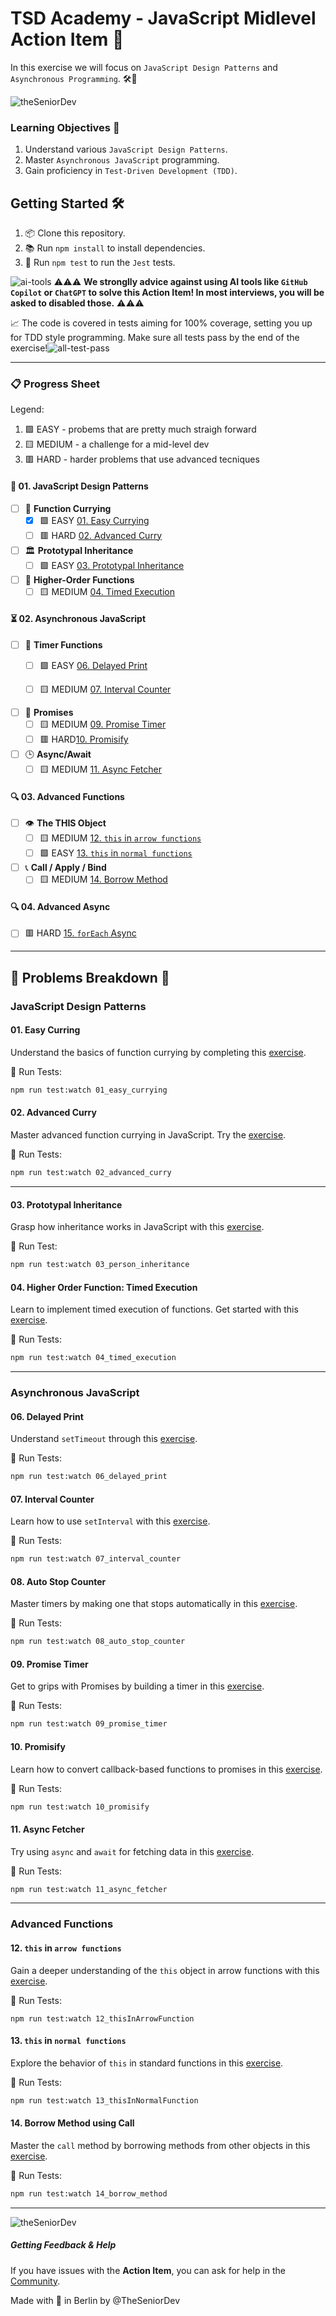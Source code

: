# TSD Academy - JavaScript Midlevel Action Item 🚀

In this exercise we will focus on `JavaScript Design Patterns` and `Asynchronous Programming`. 🛠️🧠

![theSeniorDev](/docs/tsd_academy.png)

### Learning Objectives 🎯
1. Understand various `JavaScript Design Patterns`.
2. Master `Asynchronous JavaScript` programming.
3. Gain proficiency in `Test-Driven Development (TDD)`.

## Getting Started 🛠️

1. 📦 Clone this repository.
2. 📚 Run `npm install` to install dependencies.
3. 🧪 Run `npm test` to run the `Jest` tests.


![ai-tools](docs/ai-tools.png)
⚠️⚠️⚠️ **We stronglly advice against using AI tools like `GitHub Copilot` or `ChatGPT` to solve this Action Item! In most interviews, you will be asked to disabled those.** ⚠️⚠️⚠️

📈 The code is covered in tests aiming for 100% coverage, setting you up for TDD style programming. Make sure all tests pass by the end of the exercise!![all-test-pass](docs/code_coverage_all.png)

---

### 📋 Progress Sheet 

Legend:
1. 🟩 EASY - probems that are pretty much straigh forward
2. 🟨 MEDIUM - a challenge for a mid-level dev
3. 🟥 HARD - harder problems that use advanced tecniques


#### 🌟 01. JavaScript Design Patterns

- [ ] 🍛 **Function Currying**
    - [x] 🟩 EASY [01. Easy Currying](src/01_design_patterns/01_function_currying/01_easy_currying.js)
    - [ ] 🟥 HARD  [02. Advanced Curry](src/01_design_patterns/01_function_currying/02_advanced_curry.js)

- [ ] 🏛️ **Prototypal Inheritance**
    - [ ] 🟩 EASY [03. Prototypal Inheritance](src/01_design_patterns/02_prototypal_inheritance/03_object_inheritance.js)

- [ ] 🔗 **Higher-Order Functions**
  - [ ] 🟨 MEDIUM [04. Timed Execution](src/01_design_patterns/03_higher_order_functions/04_timed_execution.js)

#### ⏳ 02. Asynchronous JavaScript

- [ ] 🔄 **Timer Functions**
  - [ ] 🟩 EASY [06. Delayed Print](src/02_async_javascript/02_timer_functions/06_delayed_print.js)
  - [ ] 🟨 MEDIUM [07. Interval Counter](src/02_async_javascript/02_timer_functions/07_interval_counter.js)
  

- [ ] 🔄 **Promises**
  - [ ] 🟨 MEDIUM [09. Promise Timer](src/02_async_javascript/03_promises/09_promise_timer.js)
  - [ ] 🟥 HARD[10. Promisify](src/02_async_javascript/03_promises/10_promisify.js)

- [ ] 🕒 **Async/Await**
  - [ ] 🟨 MEDIUM [11. Async Fetcher](src/02_async_javascript/04_async_await/11_async_fetcher.js)

#### 🔍 03. Advanced Functions

- [ ] 👁️ **The THIS Object**
  - [ ] 🟨 MEDIUM [12. `this` in `arrow functions`](src/03_advanced_functions/01_the_this_object/12_thisInArrowFunction.js)
  - [ ] 🟩 EASY [13. `this` in `normal functions`](src/03_advanced_functions/01_the_this_object/13_thisInNormalFunction.js)

- [ ] 📞 **Call / Apply / Bind**
  - [ ] 🟨 MEDIUM [14. Borrow Method](src/03_advanced_functions/02_call_apply_bind/14_borrow_method.js)

#### 🔍 04. Advanced Async
  - [ ]  🟥 HARD [15. `forEach` Async](src/04_advanced_async/05_forEachAsync.js)

---

## 📖 Problems Breakdown 🎯

### JavaScript Design Patterns

#### 01. Easy Curring 
Understand the basics of function currying by completing this [exercise](src/01_design_patterns/01_function_currying/01_easy_currying.js). 

🧪 Run Tests: 
```bash
npm run test:watch 01_easy_currying
```

#### 02. Advanced Curry
Master advanced function currying in JavaScript. Try the [exercise](src/01_design_patterns/01_function_currying/02_advanced_curry.js). 

🧪 Run Tests: 
```bash
npm run test:watch 02_advanced_curry
```

---

#### 03. Prototypal Inheritance
Grasp how inheritance works in JavaScript with this [exercise](src/01_design_patterns/02_prototypal_inheritance/03_object_inheritance.js). 

🧪 Run Test: 
```bash
npm run test:watch 03_person_inheritance
```

#### 04. Higher Order Function: Timed Execution
Learn to implement timed execution of functions. Get started with this [exercise](src/01_design_patterns/03_higher_order_functions/04_timed_execution.js). 

🧪 Run Tests: 
```bash
npm run test:watch 04_timed_execution
```

---

### Asynchronous JavaScript

#### 06. Delayed Print
Understand `setTimeout` through this [exercise](src/02_async_javascript/02_timer_functions/06_delayed_print.js). 

🧪 Run Tests: 
```bash
npm run test:watch 06_delayed_print
```

#### 07. Interval Counter
Learn how to use `setInterval` with this [exercise](src/02_async_javascript/02_timer_functions/07_interval_counter.js). 

🧪 Run Tests: 
```bash
npm run test:watch 07_interval_counter
```

#### 08. Auto Stop Counter
Master timers by making one that stops automatically in this [exercise](src/02_async_javascript/02_timer_functions/08_auto_stop_counter.js). 

🧪 Run Tests: 
```bash
npm run test:watch 08_auto_stop_counter
```

#### 09. Promise Timer
Get to grips with Promises by building a timer in this [exercise](src/02_async_javascript/03_promises/09_promise_timer.js). 

🧪 Run Tests: 
```bash
npm run test:watch 09_promise_timer
```

#### 10. Promisify
Learn how to convert callback-based functions to promises in this [exercise](src/02_async_javascript/03_promises/10_promisify.js). 

🧪 Run Tests: 
```bash
npm run test:watch 10_promisify
```

#### 11. Async Fetcher
Try using `async` and `await` for fetching data in this [exercise](src/02_async_javascript/04_async_await/11_async_fetcher.js). 

🧪 Run Tests: 
```bash
npm run test:watch 11_async_fetcher
```

---
### Advanced Functions

#### 12. `this` in `arrow functions`
Gain a deeper understanding of the `this` object in arrow functions with this [exercise](src/03_advanced_functions/01_the_this_object/12_thisInArrowFunction.js). 

🧪 Run Tests: 
```
npm run test:watch 12_thisInArrowFunction
```

#### 13. `this` in `normal functions`
Explore the behavior of `this` in standard functions in this [exercise](src/03_advanced_functions/02_call_apply_bind/13_thisInNormalFunction.js). 

🧪 Run Tests: 
```bash
npm run test:watch 13_thisInNormalFunction
```

#### 14. Borrow Method using Call
Master the `call` method by borrowing methods from other objects in this [exercise](src/03_advanced_functions/02_call_apply_bind/14_borrow_method.js). 

🧪 Run Tests: 
```bash
npm run test:watch 14_borrow_method
```

---

![theSeniorDev](docs/tsd_academy.png)

##### Getting Feedback & Help
If you have issues with the **Action Item**, you can ask for help in the [Community](https://www.skool.com/devmastery-academy-8041).

Made with 🧡 in Berlin by @TheSeniorDev